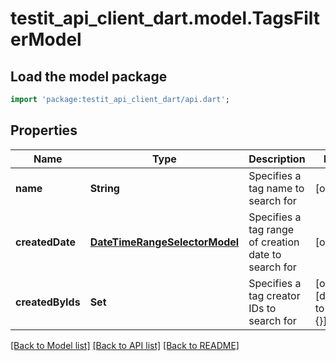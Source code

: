 # testit_api_client_dart.model.TagsFilterModel

## Load the model package
```dart
import 'package:testit_api_client_dart/api.dart';
```

## Properties
Name | Type | Description | Notes
------------ | ------------- | ------------- | -------------
**name** | **String** | Specifies a tag name to search for | [optional] 
**createdDate** | [**DateTimeRangeSelectorModel**](DateTimeRangeSelectorModel.md) | Specifies a tag range of creation date to search for | [optional] 
**createdByIds** | **Set<String>** | Specifies a tag creator IDs to search for | [optional] [default to const {}]

[[Back to Model list]](../README.md#documentation-for-models) [[Back to API list]](../README.md#documentation-for-api-endpoints) [[Back to README]](../README.md)


